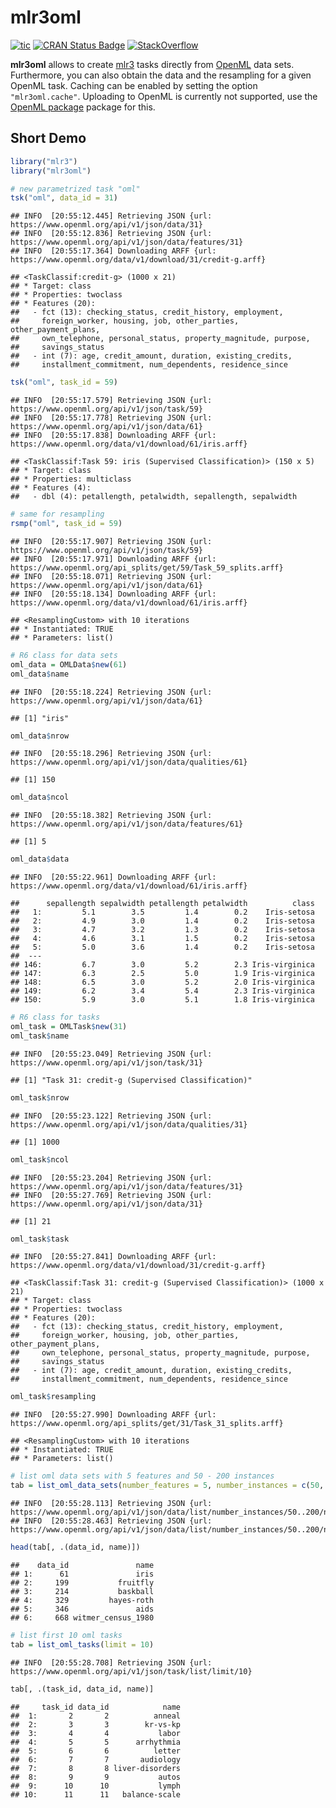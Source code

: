 
# mlr3oml

[![tic](https://github.com/mlr-org/mlr3oml/workflows/tic/badge.svg?branch=main)](https://github.com/mlr-org/mlr3oml/actions?query=workflow%3Atic)
[![CRAN Status
Badge](https://www.r-pkg.org/badges/version-ago/mlr3oml)](https://cran.r-project.org/package=mlr3oml)
[![StackOverflow](https://img.shields.io/badge/stackoverflow-mlr3-orange.svg)](https://stackoverflow.com/questions/tagged/mlr3)

**mlr3oml** allows to create [mlr3](https://mlr3.mlr-org.com/) tasks
directly from [OpenML](https://openml.org) data sets. Furthermore, you
can also obtain the data and the resampling for a given OpenML task.
Caching can be enabled by setting the option `"mlr3oml.cache"`.
Uploading to OpenML is currently not supported, use the [OpenML
package](https://cran.r-project.org/package=OpenML) package for this.

## Short Demo

``` r
library("mlr3")
library("mlr3oml")

# new parametrized task "oml"
tsk("oml", data_id = 31)
```

    ## INFO  [20:55:12.445] Retrieving JSON {url: https://www.openml.org/api/v1/json/data/31}
    ## INFO  [20:55:12.836] Retrieving JSON {url: https://www.openml.org/api/v1/json/data/features/31}
    ## INFO  [20:55:17.364] Downloading ARFF {url: https://www.openml.org/data/v1/download/31/credit-g.arff}

    ## <TaskClassif:credit-g> (1000 x 21)
    ## * Target: class
    ## * Properties: twoclass
    ## * Features (20):
    ##   - fct (13): checking_status, credit_history, employment,
    ##     foreign_worker, housing, job, other_parties, other_payment_plans,
    ##     own_telephone, personal_status, property_magnitude, purpose,
    ##     savings_status
    ##   - int (7): age, credit_amount, duration, existing_credits,
    ##     installment_commitment, num_dependents, residence_since

``` r
tsk("oml", task_id = 59)
```

    ## INFO  [20:55:17.579] Retrieving JSON {url: https://www.openml.org/api/v1/json/task/59}
    ## INFO  [20:55:17.778] Retrieving JSON {url: https://www.openml.org/api/v1/json/data/61}
    ## INFO  [20:55:17.838] Downloading ARFF {url: https://www.openml.org/data/v1/download/61/iris.arff}

    ## <TaskClassif:Task 59: iris (Supervised Classification)> (150 x 5)
    ## * Target: class
    ## * Properties: multiclass
    ## * Features (4):
    ##   - dbl (4): petallength, petalwidth, sepallength, sepalwidth

``` r
# same for resampling
rsmp("oml", task_id = 59)
```

    ## INFO  [20:55:17.907] Retrieving JSON {url: https://www.openml.org/api/v1/json/task/59}
    ## INFO  [20:55:17.971] Downloading ARFF {url: https://www.openml.org/api_splits/get/59/Task_59_splits.arff}
    ## INFO  [20:55:18.071] Retrieving JSON {url: https://www.openml.org/api/v1/json/data/61}
    ## INFO  [20:55:18.134] Downloading ARFF {url: https://www.openml.org/data/v1/download/61/iris.arff}

    ## <ResamplingCustom> with 10 iterations
    ## * Instantiated: TRUE
    ## * Parameters: list()

``` r
# R6 class for data sets
oml_data = OMLData$new(61)
oml_data$name
```

    ## INFO  [20:55:18.224] Retrieving JSON {url: https://www.openml.org/api/v1/json/data/61}

    ## [1] "iris"

``` r
oml_data$nrow
```

    ## INFO  [20:55:18.296] Retrieving JSON {url: https://www.openml.org/api/v1/json/data/qualities/61}

    ## [1] 150

``` r
oml_data$ncol
```

    ## INFO  [20:55:18.382] Retrieving JSON {url: https://www.openml.org/api/v1/json/data/features/61}

    ## [1] 5

``` r
oml_data$data
```

    ## INFO  [20:55:22.961] Downloading ARFF {url: https://www.openml.org/data/v1/download/61/iris.arff}

    ##      sepallength sepalwidth petallength petalwidth          class
    ##   1:         5.1        3.5         1.4        0.2    Iris-setosa
    ##   2:         4.9        3.0         1.4        0.2    Iris-setosa
    ##   3:         4.7        3.2         1.3        0.2    Iris-setosa
    ##   4:         4.6        3.1         1.5        0.2    Iris-setosa
    ##   5:         5.0        3.6         1.4        0.2    Iris-setosa
    ##  ---                                                             
    ## 146:         6.7        3.0         5.2        2.3 Iris-virginica
    ## 147:         6.3        2.5         5.0        1.9 Iris-virginica
    ## 148:         6.5        3.0         5.2        2.0 Iris-virginica
    ## 149:         6.2        3.4         5.4        2.3 Iris-virginica
    ## 150:         5.9        3.0         5.1        1.8 Iris-virginica

``` r
# R6 class for tasks
oml_task = OMLTask$new(31)
oml_task$name
```

    ## INFO  [20:55:23.049] Retrieving JSON {url: https://www.openml.org/api/v1/json/task/31}

    ## [1] "Task 31: credit-g (Supervised Classification)"

``` r
oml_task$nrow
```

    ## INFO  [20:55:23.122] Retrieving JSON {url: https://www.openml.org/api/v1/json/data/qualities/31}

    ## [1] 1000

``` r
oml_task$ncol
```

    ## INFO  [20:55:23.204] Retrieving JSON {url: https://www.openml.org/api/v1/json/data/features/31}
    ## INFO  [20:55:27.769] Retrieving JSON {url: https://www.openml.org/api/v1/json/data/31}

    ## [1] 21

``` r
oml_task$task
```

    ## INFO  [20:55:27.841] Downloading ARFF {url: https://www.openml.org/data/v1/download/31/credit-g.arff}

    ## <TaskClassif:Task 31: credit-g (Supervised Classification)> (1000 x 21)
    ## * Target: class
    ## * Properties: twoclass
    ## * Features (20):
    ##   - fct (13): checking_status, credit_history, employment,
    ##     foreign_worker, housing, job, other_parties, other_payment_plans,
    ##     own_telephone, personal_status, property_magnitude, purpose,
    ##     savings_status
    ##   - int (7): age, credit_amount, duration, existing_credits,
    ##     installment_commitment, num_dependents, residence_since

``` r
oml_task$resampling
```

    ## INFO  [20:55:27.990] Downloading ARFF {url: https://www.openml.org/api_splits/get/31/Task_31_splits.arff}

    ## <ResamplingCustom> with 10 iterations
    ## * Instantiated: TRUE
    ## * Parameters: list()

``` r
# list oml data sets with 5 features and 50 - 200 instances
tab = list_oml_data_sets(number_features = 5, number_instances = c(50, 200))
```

    ## INFO  [20:55:28.113] Retrieving JSON {url: https://www.openml.org/api/v1/json/data/list/number_instances/50..200/number_features/5/limit/1000}
    ## INFO  [20:55:28.463] Retrieving JSON {url: https://www.openml.org/api/v1/json/data/list/number_instances/50..200/number_features/5/limit/1000/offset/1000}

``` r
head(tab[, .(data_id, name)])
```

    ##    data_id               name
    ## 1:      61               iris
    ## 2:     199           fruitfly
    ## 3:     214           baskball
    ## 4:     329         hayes-roth
    ## 5:     346               aids
    ## 6:     668 witmer_census_1980

``` r
# list first 10 oml tasks
tab = list_oml_tasks(limit = 10)
```

    ## INFO  [20:55:28.708] Retrieving JSON {url: https://www.openml.org/api/v1/json/task/list/limit/10}

``` r
tab[, .(task_id, data_id, name)]
```

    ##     task_id data_id            name
    ##  1:       2       2          anneal
    ##  2:       3       3        kr-vs-kp
    ##  3:       4       4           labor
    ##  4:       5       5      arrhythmia
    ##  5:       6       6          letter
    ##  6:       7       7       audiology
    ##  7:       8       8 liver-disorders
    ##  8:       9       9           autos
    ##  9:      10      10           lymph
    ## 10:      11      11   balance-scale
